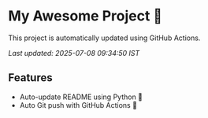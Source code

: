 # My Awesome Project 🚀

This project is automatically updated using GitHub Actions.

_Last updated: 2025-07-08 09:34:50 IST_

## Features
- Auto-update README using Python 🐍
- Auto Git push with GitHub Actions 🤖
